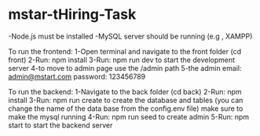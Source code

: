 # mstar-tHiring-Task
-Node.js must be installed
-MySQL server should be running (e.g , XAMPP)

To run the frontend:
1-Open terminal and navigate to the front folder (cd front)
2-Run: npm install
3-Run: npm run dev to start the development server
4-to move to admin page use the /admin path 
5-the admin email: admin@mstart.com password: 123456789

To run the backend:
1-Navigate to the back folder (cd back)
2-Run: npm install
3-Run: npm run create to create the database and tables (you can change the name of the data base from the config.env file) make sure to make the mysql running
4-Run: npm run seed to create admin 
5-Run: npm start to start the backend server